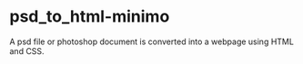 # psd_to_html-minimo
A psd file or photoshop document is converted into a webpage using HTML and CSS.
